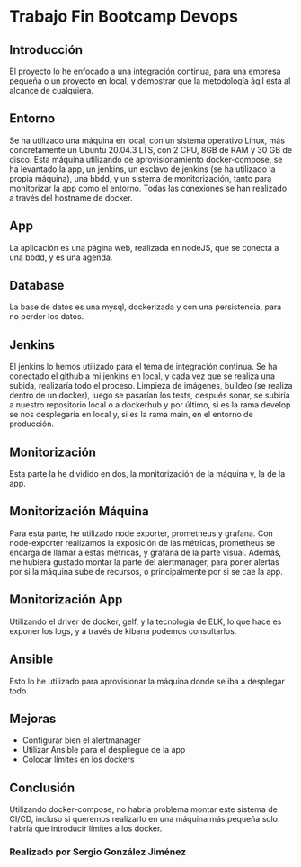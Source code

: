 # Trabajo Fin Bootcamp Devops

## Introducción

El proyecto lo he enfocado a una integración continua, para una empresa pequeña o un proyecto en local, y demostrar que la metodología ágil esta al alcance de cualquiera. 

## Entorno

Se ha utilizado una máquina en local, con un sistema operativo Linux, más concretamente un Ubuntu 20.04.3 LTS, con 2 CPU, 8GB de RAM y 30 GB de disco.
Esta máquina utilizando de aprovisionamiento docker-compose, se ha levantado la app, un jenkins, un esclavo de jenkins (se ha utilizado la propia máquina), una bbdd, y un sistema de monitorización, tanto para monitorizar la app como el entorno. Todas las conexiones se han realizado a través del hostname de docker.

## App

La aplicación es una página web, realizada en nodeJS,  que se conecta a una bbdd, y es una agenda.

## Database

La base de datos es una mysql, dockerizada y con una persistencia, para no perder los datos.

## Jenkins

El jenkins lo hemos utilizado para el tema de integración continua.
Se ha conectado el github a mi jenkins en local, y cada vez que se realiza una subida, realizaría todo el proceso.
Limpieza de imágenes, buildeo (se realiza dentro de un docker), luego se pasarían los tests, después sonar, se subiría a nuestro repositorio local o a dockerhub y por último, si es la rama develop se nos desplegaría en local y, si es la rama main, en el entorno de producción.

## Monitorización

Esta parte la he dividido en dos, la monitorización de la máquina y, la de la app.

## Monitorización Máquina

Para esta parte, he utilizado node exporter, prometheus y grafana.
Con node-exporter realizamos la exposición de las métricas, prometheus se encarga de llamar a estas métricas, y grafana de la parte visual.
Además, me hubiera gustado montar la parte del alertmanager, para poner alertas por si la máquina sube de recursos, o principalmente por si se cae la app.

## Monitorización App

Utilizando el driver de docker, gelf, y la tecnología de ELK, lo que hace es exponer los logs, y a través de kibana podemos consultarlos.

## Ansible

Esto lo he utilizado para aprovisionar la máquina donde se iba a desplegar todo.

## Mejoras

* Configurar bien el alertmanager
* Utilizar Ansible para el despliegue de la app
* Colocar límites en los dockers

## Conclusión

Utilizando docker-compose, no habría problema montar este sistema de CI/CD, incluso si queremos realizarlo en una máquina más pequeña solo habría que introducir límites a los docker.

### Realizado por Sergio González Jiménez
